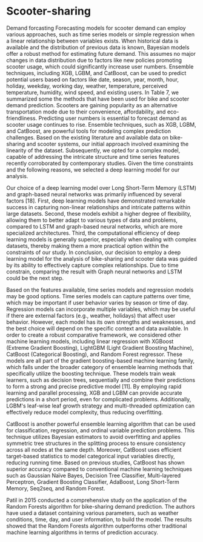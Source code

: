 # Scooter-sharing
Demand forcasting
Forecasting models for scooter demand can employ various approaches, such as time series models or simple regression when a linear relationship between variables exists. When historical data is available and the distribution of previous data is known, Bayesian models offer a robust method for estimating future demand. This assumes no major changes in data distribution due to factors like new policies promoting scooter usage, which could significantly increase user numbers. Ensemble techniques, including XGB, LGBM, and CatBoost, can be used to predict potential users based on factors like date, season, year, month, hour, holiday, weekday, working day, weather, temperature, perceived temperature, humidity, wind speed, and existing users. In Table 7, we summarized some the methods that have been used for bike and scooter demand prediction. 
Scooters are gaining popularity as an alternative transportation mode due to their convenience, affordability, and eco-friendliness. Predicting user numbers is essential to forecast demand as scooter usage continues to rise. Ensemble techniques, such as XGB, LGBM, and CatBoost, are powerful tools for modeling complex prediction challenges.
Based on the existing literature and available data on bike-sharing and scooter systems, our initial approach involved examining the linearity of the dataset. Subsequently, we opted for a complex model, capable of addressing the intricate structure and time series features recently corroborated by contemporary studies. Given the time constraints and the following reasons, we selected a deep learning model for our analysis.

Our choice of a deep learning model over Long Short-Term Memory (LSTM) and graph-based neural networks was primarily influenced by several factors [18]. First, deep learning models have demonstrated remarkable success in capturing non-linear relationships and intricate patterns within large datasets. Second, these models exhibit a higher degree of flexibility, allowing them to better adapt to various types of data and problems, compared to LSTM and graph-based neural networks, which are more specialized architectures. Third, the computational efficiency of deep learning models is generally superior, especially when dealing with complex datasets, thereby making them a more practical option within the constraints of our study. In conclusion, our decision to employ a deep learning model for the analysis of bike-sharing and scooter data was guided by its ability to effectively capture complex relationships. Due to time constrain, comparing the result with Graph neural networks and LSTM could be the next step.

Based on the features available, time series models and regression models may be good options. Time series models can capture patterns over time, which may be important if user behavior varies by season or time of day. Regression models can incorporate multiple variables, which may be useful if there are external factors (e.g., weather, holidays) that affect user behavior. However, each model has its own strengths and weaknesses, and the best choice will depend on the specific context and data available. In order to create a robust comparative framework, we considered other machine learning models, including linear regression with XGBoost (Extreme Gradient Boosting), LightGBM (Light Gradient Boosting Machine), CatBoost (Categorical Boosting), and Random Forest regressor. These models are all part of the gradient boosting-based machine learning family, which falls under the broader category of ensemble learning methods that specifically utilize the boosting technique. These models train weak learners, such as decision trees, sequentially and combine their predictions to form a strong and precise predictive model [11]. By employing rapid learning and parallel processing, XGB and LGBM can provide accurate predictions in a short period, even for complicated problems. Additionally, LGBM's leaf-wise leaf growth strategy and multi-threaded optimization can effectively reduce model complexity, thus reducing overfitting. 

CatBoost is another powerful ensemble learning algorithm that can be used for classification, regression, and ordinal variable prediction problems. This technique utilizes Bayesian estimators to avoid overfitting and applies symmetric tree structures in the splitting process to ensure consistency across all nodes at the same depth. Moreover, CatBoost uses efficient target-based statistics to model categorical input variables directly, reducing running time. Based on previous studies, CatBoost has shown superior accuracy compared to conventional machine learning techniques such as Gaussian Naïve Bayes, Decision Tree Classifier, Multi-layered Perceptron, Gradient Boosting Classifier, AdaBoost, Long Short-Term Memory, Seq2seq, and Random Forest. 

Patil in 2015 conducted a comprehensive study on the application of the Random Forests algorithm for bike-sharing demand prediction. The authors have used a dataset containing various parameters, such as weather conditions, time, day, and user information, to build the model. The results showed that the Random Forests algorithm outperforms other traditional machine learning algorithms in terms of prediction accuracy. 



